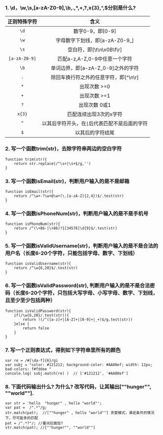 ### 1. \d，\w,\s,[a-zA-Z0-9],\b,.,*,+,?,x{3},^,$分别是什么?

|正则特殊字符|含义|
|:-:|:-:|
|`\d`|数字0-9，即[0-9]|
|`\w`|字母数字下划线，即[a-zA-Z0-9_]|
|`\s`|空白符，即[\t\n\x0B\f\r]|
|`[a-zA-Z0-9]`|匹配a-z,A-Z,0-9中任意一个字符|
|`\b`|单词边界，即[a-zA-Z_0-9]之外的字符|
|`.`|除回车换行符之外的任意字符，即[^\n\r]|
|`*`|出现次数 >=0|
|`+`|出现次数 >=1|
|`?`|出现次数 0或1|
|`x{3}`|匹配连续出现3次的x字符|
|`^`|以其后字符开头，在`[`后代表匹配不是后面的字符|
|`$`|以其后的字符结尾|

### 2. 写一个函数trim(str)，去除字符串两边的空白字符
```
function trim(str){
	return str.replace(/^\s+|\s+$/g,'')
}
```

### 3. 写一个函数isEmail(str)，判断用户输入的是不是邮箱
```
function isEmail(str){
	return /^\w+-?\w+@\w+(\.[a-zA-Z]{2,4})$/.test(str)
}
```

### 4. 写一个函数isPhoneNum(str)，判断用户输入的是不是手机号
```
function isPhoneNum(str){
	return /^(\+86-|\+86)?1[34578]\d{9}$/.test(str)
}
```

### 5. 写一个函数isValidUsername(str)，判断用户输入的是不是合法的用户名（长度6-20个字符，只能包括字母、数字、下划线）
```
function isValidUsername(str){
	return /^\w{6,20}$/.test(str)
}
```

### 6. 写一个函数isValidPassword(str), 判断用户输入的是不是合法密码（长度6-20个字符，只包括大写字母、小写字母、数字、下划线，且至少至少包括两种）

```
function isValidPassword(str){
	if(/\w{6,20}/.test(str)){
		return !(/^([a-z]+|[A-Z]+|[0-9]+|_+)$/g.test(str))
	}else {
		return false
	}
}
```

### 7. 写一个正则表达式，得到如下字符串里所有的颜色
```
var re = /#[\da-f]{6}/gi
var subj = "color: #121212; background-color: #AA00ef; width: 12px; bad-colors: f#fddee "
console.log( subj.match(re) )  // ['#121212', '#AA00ef']
```

### 8. 下面代码输出什么? 为什么? 改写代码，让其输出[""hunger"", ""world""].

```
var str = 'hello  "hunger" , hello "world"';
var pat =  /".*"/g;
str.match(pat);  //[""hunger" , hello "world""] 贪婪模式，满足条件的情况下，尽可能多的匹配
pat = /".*?"/; //量词后面加?
str.match(pat); //[""hunger"", ""world""]
```
